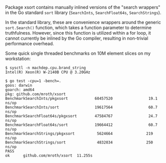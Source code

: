 Package xsort contains manually inlined versions of the "search wrappers" in the
Go standard `sort` library (`SearchInts`, `SearchFloat64s`, `SearchStrings`).

In the standard library, these are convenience wrappers around the generic
`sort.Search()` function, which takes a function parameter to determine
truthfulness. However, since this function is utilized within a for loop, it
cannot currently be inlined by the Go compiler, resulting in non-trivial
performance overhead.

Some quick single threaded benchmarks on 10M element slices on my workstation:
```
$ sysctl -n machdep.cpu.brand_string
Intel(R) Xeon(R) W-2140B CPU @ 3.20GHz

$ go test -cpu=1 -bench=.           
goos: darwin
goarch: amd64
pkg: github.com/mroth/xsort
BenchmarkSearchInts/pkgxsort            60457520                19.1 ns/op
BenchmarkSearchInts/sort                19617564                60.7 ns/op
BenchmarkSearchFloat64s/pkgxsort        47584767                24.7 ns/op
BenchmarkSearchFloat64s/sort            19664412                60.7 ns/op
BenchmarkSearchStrings/pkgxsort          5624664               219 ns/op
BenchmarkSearchStrings/sort              4832034               250 ns/op
PASS
ok      github.com/mroth/xsort  11.255s
```
